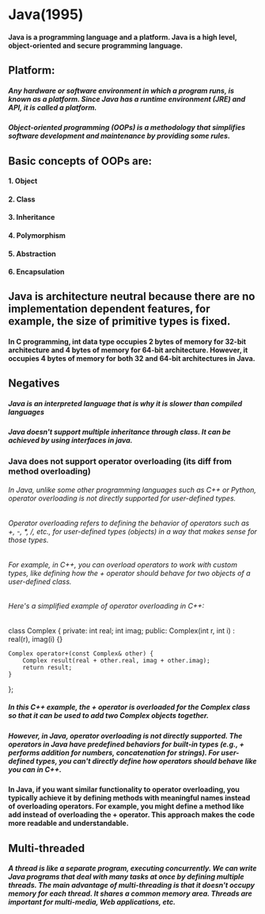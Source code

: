 
# Java(1995)


#### Java is a programming language and a platform. Java is a high level, object-oriented and secure programming language.
## Platform: 
##### Any hardware or software environment in which a program runs, is known as a platform. Since Java has a runtime environment (JRE) and API, it is called a platform.

##### Object-oriented programming (OOPs) is a methodology that simplifies software development and maintenance by providing some rules.
## Basic concepts of OOPs are:
#### 1.	Object
#### 2.	Class
#### 3.	Inheritance
#### 4.	Polymorphism
#### 5.	Abstraction
#### 6.	Encapsulation

## Java is architecture neutral because there are no implementation dependent features, for example, the size of primitive types is fixed.
#### In C programming, int data type occupies 2 bytes of memory for 32-bit architecture and 4 bytes of memory for 64-bit architecture. However, it occupies 4 bytes of memory for both 32 and 64-bit architectures in Java.

## Negatives
##### Java is an interpreted language that is why it is slower than compiled languages
##### Java doesn't support multiple inheritance through class. It can be achieved by using interfaces in java.

### Java does not support operator overloading (its diff from method overloading) 
###### In Java, unlike some other programming languages such as C++ or Python, operator overloading is not directly supported for user-defined types.
###### Operator overloading refers to defining the behavior of operators such as +, -, *, /, etc., for user-defined types (objects) in a way that makes sense for those types.
###### For example, in C++, you can overload operators to work with custom types, like defining how the + operator should behave for two objects of a user-defined class.
###### Here's a simplified example of operator overloading in C++:

class Complex {
private:
    int real;
    int imag;
public:
    Complex(int r, int i) : real(r), imag(i) {}
    
    Complex operator+(const Complex& other) {
        Complex result(real + other.real, imag + other.imag);
        return result;
    }
};

##### In this C++ example, the + operator is overloaded for the Complex class so that it can be used to add two Complex objects together.
##### However, in Java, operator overloading is not directly supported. The operators in Java have predefined behaviors for built-in types (e.g., + performs addition for numbers, concatenation for strings). For user-defined types, you can't directly define how operators should behave like you can in C++.
#### In Java, if you want similar functionality to operator overloading, you typically achieve it by defining methods with meaningful names instead of overloading operators. For example, you might define a method like add instead of overloading the + operator. This approach makes the code more readable and understandable.





## Multi-threaded
##### A thread is like a separate program, executing concurrently. We can write Java programs that deal with many tasks at once by defining multiple threads. The main advantage of multi-threading is that it doesn't occupy memory for each thread. It shares a common memory area. Threads are important for multi-media, Web applications, etc.



